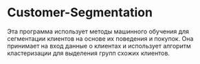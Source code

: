 # Customer-Segmentation
Эта программа использует методы машинного обучения для сегментации клиентов на основе их поведения и покупок. Она принимает на вход данные о клиентах и использует алгоритм кластеризации для выделения групп схожих клиентов.
